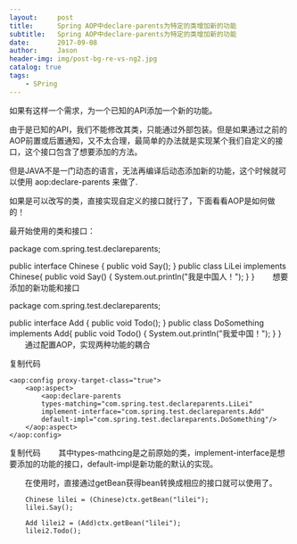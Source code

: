 ```yaml
---
layout:     post
title:      Spring AOP中declare-parents为特定的类增加新的功能
subtitle:   Spring AOP中declare-parents为特定的类增加新的功能
date:       2017-09-08
author:     Jason
header-img: img/post-bg-re-vs-ng2.jpg
catalog: true
tags:
    - SPring
---
```



如果有这样一个需求，为一个已知的API添加一个新的功能。

由于是已知的API，我们不能修改其类，只能通过外部包装。但是如果通过之前的AOP前置或后置通知，又不太合理，最简单的办法就是实现某个我们自定义的接口，这个接口包含了想要添加的方法。

但是JAVA不是一门动态的语言，无法再编译后动态添加新的功能，这个时候就可以使用 aop:declare-parents 来做了.

如果是可以改写的类，直接实现自定义的接口就行了，下面看看AOP是如何做的！

最开始使用的类和接口：

package com.spring.test.declareparents;

public interface Chinese {
    public void Say();
}
public class LiLei implements Chinese{
    public void Say() {
        System.out.println("我是中国人！");
    }
}
　　想要添加的新功能和接口

package com.spring.test.declareparents;

public interface Add {
    public void Todo();
}
public class DoSomething implements Add{
    public void Todo() {
        System.out.println("我爱中国！");
    }
}
　　通过配置AOP，实现两种功能的耦合

复制代码
    <bean id="lilei" class="com.spring.test.declareparents.LiLei"/>
    <bean id="doSomething" class="com.spring.test.declareparents.DoSomething"/>
    
    <aop:config proxy-target-class="true">
        <aop:aspect>
            <aop:declare-parents 
            types-matching="com.spring.test.declareparents.LiLei"
            implement-interface="com.spring.test.declareparents.Add" 
            default-impl="com.spring.test.declareparents.DoSomething"/>
        </aop:aspect>
    </aop:config>
</beans>
复制代码
　　其中types-mathcing是之前原始的类，implement-interface是想要添加的功能的接口，default-impl是新功能的默认的实现。

　　在使用时，直接通过getBean获得bean转换成相应的接口就可以使用了。

        Chinese lilei = (Chinese)ctx.getBean("lilei");
        lilei.Say();
        
        Add lilei2 = (Add)ctx.getBean("lilei");
        lilei2.Todo();
 


